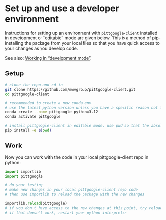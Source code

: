 # Set up and use a developer environment

Instructions for setting up an environment with `pittgoogle-client` installed in development or "editable" mode are given below.
This is a method of pip-installing the package from your local files so that you have quick access to
your changes as you develop code.

See also: [Working in “development mode”](https://packaging.python.org/guides/distributing-packages-using-setuptools/#working-in-development-mode).

## Setup

```bash
# clone the repo and cd in
git clone https://github.com/mwvgroup/pittgoogle-client.git
cd pittgoogle-client

# recommended to create a new conda env
# use the latest python version unless you have a specific reason not to
conda create --name pittgoogle python=3.12
conda activate pittgoogle

# install pittgoogle-client in editable mode. use pwd so that the absolute path is registered.
pip install -e $(pwd)
```

## Work

Now you can work with the code in your local pittgoogle-client repo in python:

```python
import importlib
import pittgoogle

# do your testing
# make new changes in your local pittgoogle-client repo code
# then use importlib to reload the package with the new changes

importlib.reload(pittgoogle)
# if you don't have access to the new changes at this point, try reloading again
# if that doesn't work, restart your python interpreter
```
